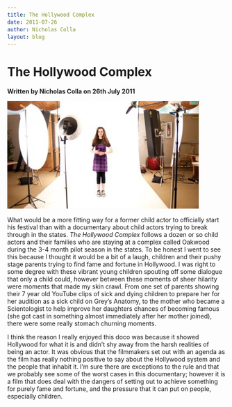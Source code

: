 ```yaml
---
title: The Hollywood Complex
date: 2011-07-26
author: Nicholas Colla
layout: blog
---
```

# The Hollywood Complex

**Written by Nicholas Colla on 26th July 2011**

![](/static/blog/2011-07-the_hollywood_complex-441x247.jpg "the_hollywood_complex")

What would be a more fitting way for a former child actor to officially start his festival than with a documentary about child actors trying to break through in the states. *The Hollywood Complex* follows a dozen or so child actors and their families who are staying at a complex called Oakwood during the 3-4 month pilot season in the states. To be honest I went to see this because I thought it would be a bit of a laugh, children and their pushy stage parents trying to find fame and fortune in Hollywood. I was right to some degree with these vibrant young children spouting off some dialogue that only a child could, however between these moments of sheer hilarity were moments that made my skin crawl. From one set of parents showing their 7 year old YouTube clips of sick and dying children to prepare her for her audition as a sick child on Grey’s Anatomy, to the mother who became a Scientologist to help improve her daughters chances of becoming famous (she got cast in something almost immediately after her mother joined), there were some really stomach churning moments.

I think the reason I really enjoyed this doco was because it showed Hollywood for what it is and didn’t shy away from the harsh realities of being an actor. It was obvious that the filmmakers set out with an agenda as the film has really nothing positive to say about the Hollywood system and the people that inhabit it. I’m sure there are exceptions to the rule and that we probably see some of the worst cases in this documentary; however it is a film that does deal with the dangers of setting out to achieve something for purely fame and fortune, and the pressure that it can put on people, especially children.